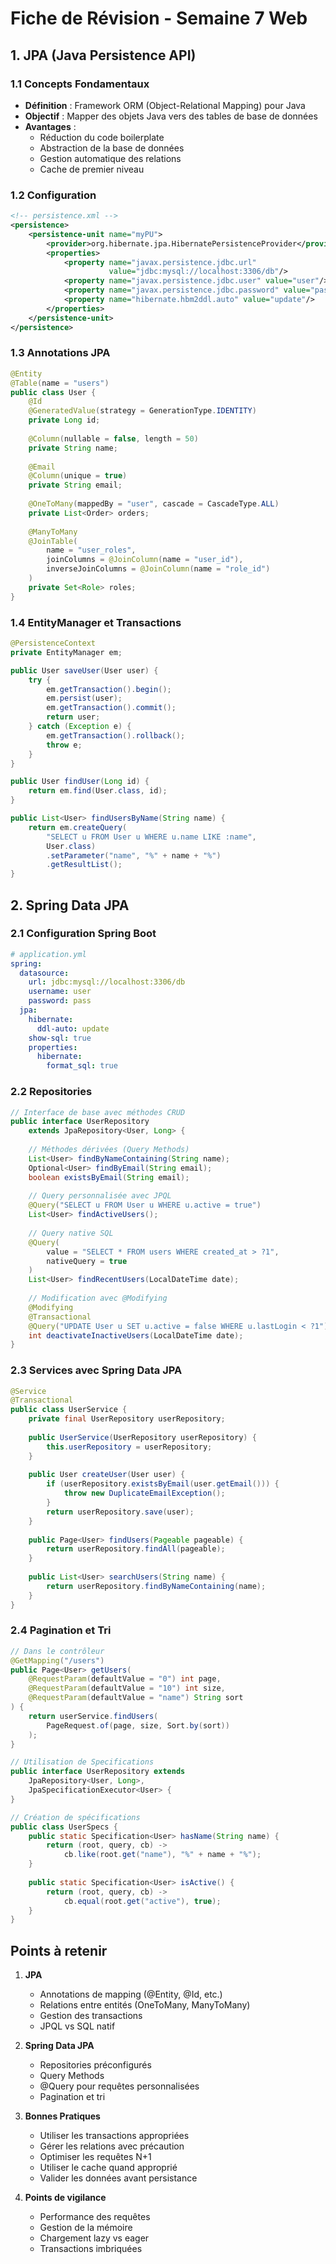 # Fiche de Révision - Semaine 7 Web

## 1. JPA (Java Persistence API)

### 1.1 Concepts Fondamentaux

- **Définition** : Framework ORM (Object-Relational Mapping) pour Java
- **Objectif** : Mapper des objets Java vers des tables de base de données
- **Avantages** :
  - Réduction du code boilerplate
  - Abstraction de la base de données
  - Gestion automatique des relations
  - Cache de premier niveau

### 1.2 Configuration

```xml
<!-- persistence.xml -->
<persistence>
    <persistence-unit name="myPU">
        <provider>org.hibernate.jpa.HibernatePersistenceProvider</provider>
        <properties>
            <property name="javax.persistence.jdbc.url" 
                      value="jdbc:mysql://localhost:3306/db"/>
            <property name="javax.persistence.jdbc.user" value="user"/>
            <property name="javax.persistence.jdbc.password" value="pass"/>
            <property name="hibernate.hbm2ddl.auto" value="update"/>
        </properties>
    </persistence-unit>
</persistence>
```

### 1.3 Annotations JPA

```java
@Entity
@Table(name = "users")
public class User {
    @Id
    @GeneratedValue(strategy = GenerationType.IDENTITY)
    private Long id;
    
    @Column(nullable = false, length = 50)
    private String name;
    
    @Email
    @Column(unique = true)
    private String email;
    
    @OneToMany(mappedBy = "user", cascade = CascadeType.ALL)
    private List<Order> orders;
    
    @ManyToMany
    @JoinTable(
        name = "user_roles",
        joinColumns = @JoinColumn(name = "user_id"),
        inverseJoinColumns = @JoinColumn(name = "role_id")
    )
    private Set<Role> roles;
}
```

### 1.4 EntityManager et Transactions

```java
@PersistenceContext
private EntityManager em;

public User saveUser(User user) {
    try {
        em.getTransaction().begin();
        em.persist(user);
        em.getTransaction().commit();
        return user;
    } catch (Exception e) {
        em.getTransaction().rollback();
        throw e;
    }
}

public User findUser(Long id) {
    return em.find(User.class, id);
}

public List<User> findUsersByName(String name) {
    return em.createQuery(
        "SELECT u FROM User u WHERE u.name LIKE :name", 
        User.class)
        .setParameter("name", "%" + name + "%")
        .getResultList();
}
```

## 2. Spring Data JPA

### 2.1 Configuration Spring Boot

```yaml
# application.yml
spring:
  datasource:
    url: jdbc:mysql://localhost:3306/db
    username: user
    password: pass
  jpa:
    hibernate:
      ddl-auto: update
    show-sql: true
    properties:
      hibernate:
        format_sql: true
```

### 2.2 Repositories

```java
// Interface de base avec méthodes CRUD
public interface UserRepository 
    extends JpaRepository<User, Long> {
    
    // Méthodes dérivées (Query Methods)
    List<User> findByNameContaining(String name);
    Optional<User> findByEmail(String email);
    boolean existsByEmail(String email);
    
    // Query personnalisée avec JPQL
    @Query("SELECT u FROM User u WHERE u.active = true")
    List<User> findActiveUsers();
    
    // Query native SQL
    @Query(
        value = "SELECT * FROM users WHERE created_at > ?1",
        nativeQuery = true
    )
    List<User> findRecentUsers(LocalDateTime date);
    
    // Modification avec @Modifying
    @Modifying
    @Transactional
    @Query("UPDATE User u SET u.active = false WHERE u.lastLogin < ?1")
    int deactivateInactiveUsers(LocalDateTime date);
}
```

### 2.3 Services avec Spring Data JPA

```java
@Service
@Transactional
public class UserService {
    private final UserRepository userRepository;
    
    public UserService(UserRepository userRepository) {
        this.userRepository = userRepository;
    }
    
    public User createUser(User user) {
        if (userRepository.existsByEmail(user.getEmail())) {
            throw new DuplicateEmailException();
        }
        return userRepository.save(user);
    }
    
    public Page<User> findUsers(Pageable pageable) {
        return userRepository.findAll(pageable);
    }
    
    public List<User> searchUsers(String name) {
        return userRepository.findByNameContaining(name);
    }
}
```

### 2.4 Pagination et Tri

```java
// Dans le contrôleur
@GetMapping("/users")
public Page<User> getUsers(
    @RequestParam(defaultValue = "0") int page,
    @RequestParam(defaultValue = "10") int size,
    @RequestParam(defaultValue = "name") String sort
) {
    return userService.findUsers(
        PageRequest.of(page, size, Sort.by(sort))
    );
}

// Utilisation de Specifications
public interface UserRepository extends 
    JpaRepository<User, Long>,
    JpaSpecificationExecutor<User> {
}

// Création de spécifications
public class UserSpecs {
    public static Specification<User> hasName(String name) {
        return (root, query, cb) -> 
            cb.like(root.get("name"), "%" + name + "%");
    }
    
    public static Specification<User> isActive() {
        return (root, query, cb) -> 
            cb.equal(root.get("active"), true);
    }
}
```

## Points à retenir

1. **JPA**
   - Annotations de mapping (@Entity, @Id, etc.)
   - Relations entre entités (OneToMany, ManyToMany)
   - Gestion des transactions
   - JPQL vs SQL natif

2. **Spring Data JPA**
   - Repositories préconfigurés
   - Query Methods
   - @Query pour requêtes personnalisées
   - Pagination et tri

3. **Bonnes Pratiques**
   - Utiliser les transactions appropriées
   - Gérer les relations avec précaution
   - Optimiser les requêtes N+1
   - Utiliser le cache quand approprié
   - Valider les données avant persistance

4. **Points de vigilance**
   - Performance des requêtes
   - Gestion de la mémoire
   - Chargement lazy vs eager
   - Transactions imbriquées
